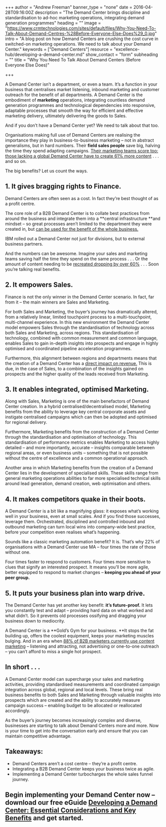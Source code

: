+++
author = "Andrew Freeman"
banner_type = "none"
date = 2016-04-28T09:16:00Z
description = "The Demand Center brings discipline and standardisation to ad-hoc marketing operations, integrating demand generation programmes"
heading = ""
image = "https://www.crmtechnologies.com/sites/default/files/Why-You-Need-To-Talk-About-Demand-Centres-%28Before-Everyone-Else-Does%29_0.jpg"
intro = "A blog post on how Demand Centers are crushing the cost curve in switched-on marketing operations. We need to talk about your Demand Center."
keywords = ["Demand Centers"]
resource = "excellence-hub/developing-a-demand-center.md"
show_contact = "form"
subheading = ""
title = "Why You Need To Talk About Demand Centers (Before Everyone Else Does)"

+++

A Demand Center isn’t a department, or even a team. It’s a function in your business that centralises market listening, inbound marketing and customer outreach for the benefit of all departments. A Demand Center is the embodiment of **marketing** operations, integrating countless demand generation programmes and technological dependencies into responsive, adaptable processes that smooth the way for efficient and effective marketing delivery, ultimately delivering the goods to Sales.

And if you don’t have a Demand Center yet? We need to talk about that too.

Organisations making full use of Demand Centers are realising the importance they play in business-to-business marketing – not in abstract generalisms, but in hard numbers. Their **field sales people** save big, halving the time they spend adapting campaigns. [Their marketing teams score too: those lacking a global Demand Center have to create 61% more content](https://www.siriusdecisions.com/Blog/2013/Sep/Should-Your-Organization-Create-a-Demand-Center.aspx) . . . and so on.

The big benefits? Let us count the ways.

## 1\. It gives bragging rights to Finance.

Demand Centers are often seen as a cost. In fact they’re best thought of as a profit centre.

The core role of a B2B Demand Center is to collate best practices from around the business and integrate them into a **central infrastructure **and mindset – so great processes aren’t limited to the department they were created in, but [can be used for the benefit of the whole business.](http://www.mckinsey.com/business-functions/marketing-and-sales/our-insights/the-coming-era-of-on-demand-marketing) 

IBM rolled out a Demand Center not just for divisions, but to external business partners.

And the numbers can be awesome. Imagine your sales and marketing teams saving half the time they spend on the same process . . . Or the amount of content needing to be [recreated dropping by over 60%](https://www.siriusdecisions.com/Blog/2013/Sep/Should-Your-Organization-Create-a-Demand-Center.aspx) . . . Soon you’re talking real benefits.

## 2\. It empowers Sales.

Finance is not the only winner in the Demand Center scenario. In fact, far from it – the main winners are Sales and Marketing.

For both Sales and Marketing, the buyer’s journey has dramatically altered, from a relatively linear, limited touchpoint process to a multi-touchpoint, multi-channel experience. In this new environment the Demand Center model empowers Sales through the standardisation of technology across both Sales and Marketing, across regions. This standardisation of technology, combined with common measurement and common language, enables Sales to gain in-depth insights into prospects and engage in highly optimised and coordinated pipeline acceleration programmes.

Furthermore, this alignment between regions and departments means that the creation of a Demand Center has a [direct impact on revenue.](https://www.linkedin.com/pulse/5-ways-your-organisation-would-benefit-from-demand-centre-harvey) This is due, in the case of Sales, to a combination of the insights gained on prospects and the higher quality of the leads received from Marketing.

## 3\. It enables integrated, optimised Marketing.

Along with Sales, Marketing is one of the main benefactors of Demand Center creation. In a hybrid centralised/decentralised model, Marketing benefits from the ability to leverage key central corporate assets and instigate centralised campaigns which can then be adopted and optimised for regional delivery.

Furthermore, Marketing benefits from the construction of a Demand Center through the standardisation and optimisation of technology. This standardisation of performance metrics enables Marketing to access highly detailed – and more importantly, accurate – insights comparable between regional areas, or even business units – something that is not possible without the centre of excellence and a common operational approach.

Another area in which Marketing benefits from the creation of a Demand Center lies in the development of specialised skills. These skills range from general marketing operations abilities to far more specialised technical skills around lead generation, demand creation, web optimisation and others.

## 4\. It makes competitors quake in their boots.

A Demand Center is a bit like a magnifying glass: it exposes what’s working well in your business, even at small scales. And if you find those successes, leverage them. Orchestrated, disciplined and controlled inbound and outbound marketing can turn local wins into company-wide best practice, before your competition even realises what’s happening.

Sounds like a classic marketing automation benefit? It is. That’s why 22% of organisations with a Demand Center use MA – four times the rate of those without one.

Four times faster to respond to customers. Four times more sensitive to clues that signify an interested prospect. It means you’ll be more agile, better equipped to respond to market changes – **keeping you ahead of your peer group.**

## 5\. It puts your business plan into warp drive.

The Demand Center has yet another key benefit: **it’s future-proof.** It lets you constantly test and adapt – providing hard data on what worked and what didn’t. So it prevents old processes ossifying and dragging your business down to mediocrity.

A Demand Center is a **Gold’s Gym for your business. **It stops the fat building up, offers the coolest equipment, keeps your marketing muscles bulging. And in an era when [88% of B2B marketers currently use content marketing](http://www.forbes.com/sites/jaysondemers/2015/12/10/35-content-marketing-statistics-you-need-to-know-in-2016/#2a4527304363) – listening and attracting, not advertising or one-to-one outreach – you can’t afford to miss a single hot prospect. 

## In short . . . 

A Demand Center model can supercharge your sales and marketing activities, providing standardised measurements and coordinated campaign integration across global, regional and local levels. These bring real business benefits to both Sales and Marketing through valuable insights into prospects which are created and the ability to accurately measure campaign success – enabling budget to be allocated or reallocated accordingly.

As the buyer’s journey becomes increasingly complex and diverse, businesses are starting to talk about Demand Centers more and more. Now is your time to get into the conversation early and ensure that you can maintain competitive advantage.

## Takeaways:

*   Demand Centers aren’t a cost centre – they’re a profit centre.
*   Integrating a B2B Demand Center keeps your business twice as agile.
*   Implementing a Demand Center turbocharges the whole sales funnel journey.

##  Begin implementing your Demand Center now – download our free eGuide [Developing a Demand Center: Essential Considerations and Key Benefits](http://interact.crmtechnologies.com/developing-a-demand-center) and get started.